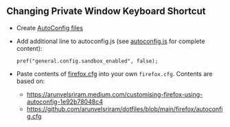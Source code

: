 ## Changing Private Window Keyboard Shortcut
- Create [AutoConfig files](https://support.mozilla.org/en-US/kb/customizing-firefox-using-autoconfig)
- Add additional line to autoconfig.js (see [autoconfig.js](autoconfig.js) for complete content):

    `pref("general.config.sandbox_enabled", false);` 
- Paste contents of [firefox.cfg](firefox.cfg) into your own `firefox.cfg`. Contents are based on:
	- https://arunvelsriram.medium.com/customising-firefox-using-autoconfig-1e92b78048c4
	- https://github.com/arunvelsriram/dotfiles/blob/main/firefox/autoconfig.cfg
